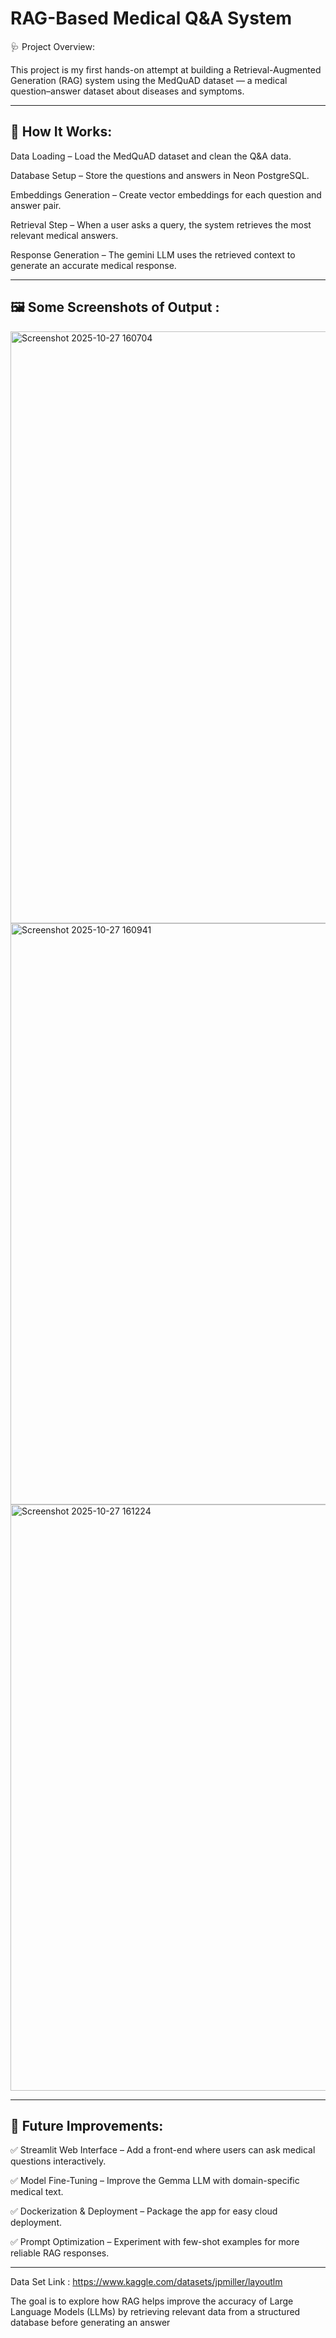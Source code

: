 # RAG-Based Medical Q&A System

🩺 Project Overview:

This project is my first hands-on attempt at building a Retrieval-Augmented Generation (RAG) system using the MedQuAD dataset — a medical question–answer dataset about diseases and symptoms.

---

## 🧱 How It Works:

Data Loading – Load the MedQuAD dataset and clean the Q&A data.

Database Setup – Store the questions and answers in Neon PostgreSQL.

Embeddings Generation – Create vector embeddings for each question and answer pair.

Retrieval Step – When a user asks a query, the system retrieves the most relevant medical answers.

Response Generation – The gemini LLM uses the retrieved context to generate an accurate medical response.

---

## 🖼️ Some Screenshots of Output :
<img width="1665" height="947" alt="Screenshot 2025-10-27 160704" src="https://github.com/user-attachments/assets/c56028cc-9d61-4487-bc63-e90f9cf16834" />

<img width="1667" height="930" alt="Screenshot 2025-10-27 160941" src="https://github.com/user-attachments/assets/02a3de79-567f-47e7-8dbe-ac7e5ae0d144" />

<img width="1687" height="938" alt="Screenshot 2025-10-27 161224" src="https://github.com/user-attachments/assets/81093e67-24ec-4fa5-b544-1d787554b3bc" />

---

## 🚀 Future Improvements:

✅ Streamlit Web Interface – Add a front-end where users can ask medical questions interactively.

✅ Model Fine-Tuning – Improve the Gemma LLM with domain-specific medical text.

✅ Dockerization & Deployment – Package the app for easy cloud deployment.

✅ Prompt Optimization – Experiment with few-shot examples for more reliable RAG responses.

---

Data Set Link : https://www.kaggle.com/datasets/jpmiller/layoutlm

The goal is to explore how RAG helps improve the accuracy of Large Language Models (LLMs) by retrieving relevant data from a structured database before generating an answer
